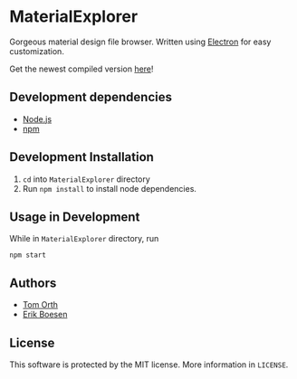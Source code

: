 # MaterialExplorer
Gorgeous material design file browser. Written using [Electron](http://electron.atom.io/) for easy customization.

Get the newest compiled version [here](releases)!

## Development dependencies
* [Node.js](https://nodejs.org)
* [npm](https://npmjs.com)

## Development Installation
1. `cd` into `MaterialExplorer` directory
2. Run `npm install` to install node dependencies.

## Usage in Development
While in `MaterialExplorer` directory, run

    npm start

## Authors
* [Tom Orth](https://github.com/atf1999)
* [Erik Boesen](https://github.com/ErikBoesen)

## License
This software is protected by the MIT license. More information in `LICENSE`.
